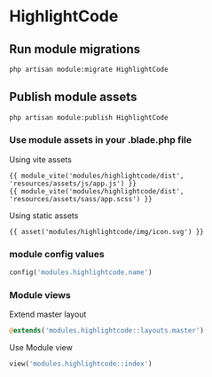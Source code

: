# HighlightCode



## Run module migrations

```sh
php artisan module:migrate HighlightCode
```



## Publish module assets

```sh
php artisan module:publish HighlightCode
```




### Use module assets in your .blade.php file

Using vite assets
```blade
{{ module_vite('modules/highlightcode/dist', 'resources/assets/js/app.js') }}
{{ module_vite('modules/highlightcode/dist', 'resources/assets/sass/app.scss') }}
```


Using static assets
```blade
{{ asset('modules/highlightcode/img/icon.svg') }}
 ```

### module config values
```php
config('modules.highlightcode.name')
```



### Module views

Extend master layout

```php
@extends('modules.highlightcode::layouts.master')
```

Use Module view

```php
view('modules.highlightcode::index')
```
